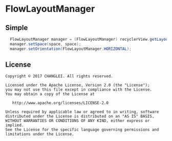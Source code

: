 # FlowLayoutManager

## Simple

```java
  FlowLayoutManager manager = (FlowLayoutManager) recyclerView.getLayoutManager();
  manager.setSpace(space, space);
  manager.setOrientation(FlowLayoutManager.HORIZONTAL);
```

## License
    Copyright © 2017 CHANGLEI. All rights reserved.

    Licensed under the Apache License, Version 2.0 (the "License");
    you may not use this file except in compliance with the License.
    You may obtain a copy of the License at

       http://www.apache.org/licenses/LICENSE-2.0

    Unless required by applicable law or agreed to in writing, software
    distributed under the License is distributed on an "AS IS" BASIS,
    WITHOUT WARRANTIES OR CONDITIONS OF ANY KIND, either express or implied.
    See the License for the specific language governing permissions and
    limitations under the License.
